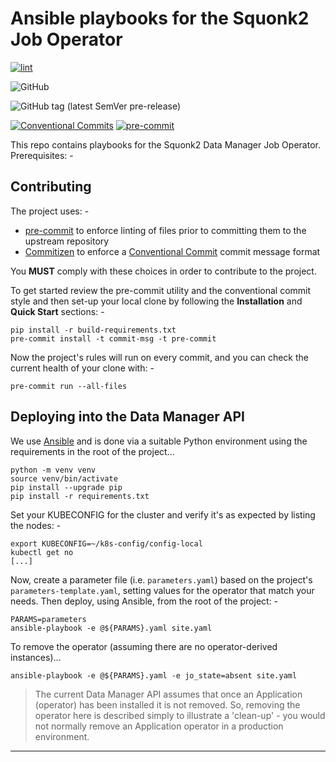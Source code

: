 # Ansible playbooks for the Squonk2 Job Operator

[![lint](https://github.com/informaticsmatters/squonk2-data-manager-job-operator-ansible/actions/workflows/lint.yaml/badge.svg)](https://github.com/informaticsmatters/squonk2-data-manager-job-operator-ansible/actions/workflows/lint.yaml)


![GitHub](https://img.shields.io/github/license/informaticsmatters/squonk2-data-manager-job-operator-ansible)

![GitHub tag (latest SemVer pre-release)](https://img.shields.io/github/v/tag/informaticsmatters/squonk2-data-manager-job-operator-ansible?include_prereleases)

[![Conventional Commits](https://img.shields.io/badge/Conventional%20Commits-1.0.0-yellow.svg)](https://conventionalcommits.org)
[![pre-commit](https://img.shields.io/badge/pre--commit-enabled-brightgreen?logo=pre-commit&logoColor=white)](https://github.com/pre-commit/pre-commit)

This repo contains playbooks for the Squonk2 Data Manager Job Operator.
Prerequisites: -

## Contributing
The project uses: -

- [pre-commit] to enforce linting of files prior to committing them to the
  upstream repository
- [Commitizen] to enforce a [Conventional Commit] commit message format

You **MUST** comply with these choices in order to  contribute to the project.

To get started review the pre-commit utility and the conventional commit style
and then set-up your local clone by following the **Installation** and
**Quick Start** sections: -

    pip install -r build-requirements.txt
    pre-commit install -t commit-msg -t pre-commit

Now the project's rules will run on every commit, and you can check the
current health of your clone with: -

    pre-commit run --all-files

## Deploying into the Data Manager API
We use [Ansible] and is done via a suitable Python
environment using the requirements in the root of the project...

    python -m venv venv
    source venv/bin/activate
    pip install --upgrade pip
    pip install -r requirements.txt

Set your KUBECONFIG for the cluster and verify it's as expected by listing the nodes: -

    export KUBECONFIG=~/k8s-config/config-local
    kubectl get no
    [...]

Now, create a parameter file (i.e. `parameters.yaml`) based on the project's
`parameters-template.yaml`, setting values for the operator that match your
needs. Then deploy, using Ansible, from the root of the project: -

    PARAMS=parameters
    ansible-playbook -e @${PARAMS}.yaml site.yaml

To remove the operator (assuming there are no operator-derived instances)...

    ansible-playbook -e @${PARAMS}.yaml -e jo_state=absent site.yaml

>   The current Data Manager API assumes that once an Application (operator)
    has been installed it is not removed. So, removing the operator here
    is described simply to illustrate a 'clean-up' - you would not
    normally remove an Application operator in a production environment.

---

[ansible]: https://pypi.org/project/ansible/
[commitizen]: https://pypi.org/project/commitizen
[conventional commit]: https://www.conventionalcommits.org/en/v1.0.0/
[pre-commit]: https://pre-commit.com
